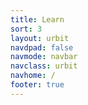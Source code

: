 ```yaml
---
title: Learn
sort: 3
layout: urbit
navdpad: false
navmode: navbar
navclass: urbit
navhome: /
footer: true
---
```


<list dataPreview="true" dataType="post" className="blog"></list>
